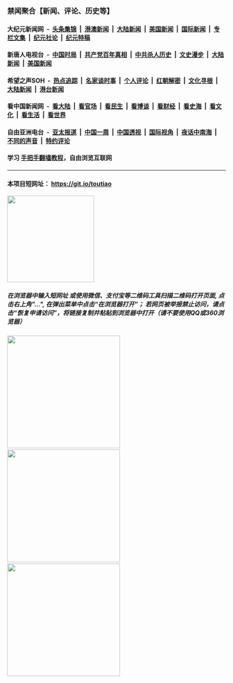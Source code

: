 ### 禁闻聚合【新闻、评论、历史等】

#### 大纪元新闻网 &nbsp;-&nbsp; [头条集锦](indexes/E头条集锦.md?t=02072033) &nbsp;|&nbsp; [港澳新闻](indexes/E港澳新闻.md?t=02072033)  &nbsp;|&nbsp; [大陆新闻](indexes/E大陆新闻.md?t=02072033) &nbsp;|&nbsp; [美国新闻](indexes/E美国新闻.md?t=02072033) &nbsp;|&nbsp; [国际新闻](indexes/E国际新闻.md?t=02072033) &nbsp;|&nbsp; [专栏文集](indexes/E专栏文集.md?t=02072033) &nbsp;|&nbsp; [纪元社论](indexes/E纪元社论.md?t=02072033) &nbsp;|&nbsp; [纪元特稿](indexes/E纪元特稿.md?t=02072033) 

#### 新唐人电视台 &nbsp;-&nbsp; [中国时局](indexes/N中国时局.md?t=02072033) &nbsp;|&nbsp; [共产党百年真相](indexes/N共产党百年真相.md?t=02072033) &nbsp;|&nbsp; [中共杀人历史](indexes/N中共杀人历史.md?t=02072033) &nbsp;|&nbsp; [文史漫步](indexes/N文史漫步.md?t=02072033) &nbsp;|&nbsp; [大陆新闻](indexes/N大陆新闻.md?t=02072033) &nbsp;|&nbsp; [美国新闻](indexes/N美国新闻.md?t=02072033)

#### 希望之声SOH &nbsp;-&nbsp; [热点追踪](indexes/H热点追踪.md?t=02072033) &nbsp;|&nbsp; [名家谈时事](indexes/H名家谈时事.md?t=02072033) &nbsp;|&nbsp; [个人评论](indexes/H个人评论.md?t=02072033)  &nbsp;|&nbsp; [红朝解密](indexes/H红朝解密.md?t=02072033) &nbsp;|&nbsp; [文化寻根](indexes/H文化寻根.md?t=02072033) &nbsp;|&nbsp; [大陆新闻](indexes/H大陆新闻.md?t=02072033) &nbsp;|&nbsp; [港台新闻](indexes/H港台新闻.md?t=02072033)

#### 看中国新闻网 &nbsp;-&nbsp; [看大陆](indexes/S看大陆.md?t=02072033) &nbsp;|&nbsp; [看官场](indexes/S看官场.md?t=02072033) &nbsp;|&nbsp; [看民生](indexes/S看民生.md?t=02072033)  &nbsp;|&nbsp; [看博谈](indexes/S看博谈.md?t=02072033) &nbsp;|&nbsp; [看财经](indexes/S看财经.md?t=02072033) &nbsp;|&nbsp; [看史海](indexes/S看史海.md?t=02072033) &nbsp;|&nbsp; [看文化](indexes/S看文化.md?t=02072033) &nbsp;|&nbsp; [看生活](indexes/S看生活.md?t=02072033) &nbsp;|&nbsp; [看世界](indexes/S看世界.md?t=02072033)

#### 自由亚洲电台 &nbsp;-&nbsp; [亚太报道](indexes/R亚太报道.md?t=02072033) &nbsp;|&nbsp; [中国一周](indexes/R中国一周.md?t=02072033) &nbsp;|&nbsp; [中国透视](indexes/R中国透视.md?t=02072033)  &nbsp;|&nbsp; [国际视角](indexes/R国际视角.md?t=02072033) &nbsp;|&nbsp; [夜话中南海](indexes/R夜话中南海.md?t=02072033) &nbsp;|&nbsp; [不同的声音](indexes/R不同的声音.md?t=02072033) &nbsp;|&nbsp; [特约评论](indexes/R特约评论.md?t=02072033)

#### 学习 [手把手翻墙教程](https://github.com/gfw-breaker/guides/wiki)，自由浏览互联网

----

#### 本项目短网址： https://git.io/toutiao
<img src="https://raw.githubusercontent.com/gfw-breaker/banned-news/master/scripts/img/qr.png" width="200px"/>  

##### 在浏览器中输入短网址 或使用微信、支付宝等二维码工具扫描二维码打开页面, 点击右上角"...", 在弹出菜单中点击“在浏览器打开”； 若网页被举报禁止访问，请点击“恢复申请访问”，将链接复制并粘贴到浏览器中打开（请不要使用QQ或360浏览器）

<img src="https://raw.githubusercontent.com/gfw-breaker/banned-news/master/scripts/img/1.png" width="260px"/> &nbsp; <img src="https://raw.githubusercontent.com/gfw-breaker/banned-news/master/scripts/img/2.png" width="260px"/> &nbsp; <img src="https://raw.githubusercontent.com/gfw-breaker/banned-news/master/scripts/img/3.png" width="260px"/>
